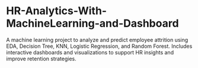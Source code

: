 # HR-Analytics-With-MachineLearning-and-Dashboard
A machine learning project to analyze and predict employee attrition using EDA, Decision Tree, KNN, Logistic Regression, and Random Forest. Includes interactive dashboards and visualizations to support HR insights and improve retention strategies.
